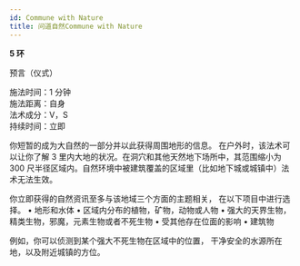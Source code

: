 ```yaml
---
id: Commune with Nature
title: 问道自然Commune with Nature
---
```


**5 环**

预言（仪式）

施法时间：1 分钟  
施法距离：自身  
法术成分：V，S  
持续时间：立即

你短暂的成为大自然的一部分并以此获得周围地形的信息。
在户外时，该法术可以让你了解 3 里内大地的状况。在洞穴和其他天然地下场所中，其范围缩小为 300 尺半径区域内。自然环境中被建筑覆盖的区域里（比如地下城或城镇中）法术无法生效。

你立即获得的自然资讯至多与该地域三个方面的主题相关，
在以下项目中进行选择。
• 地形和水体
• 区域内分布的植物，矿物，动物或人物
• 强大的天界生物，精类生物，邪魔，元素生物或者不死生物
• 受其他存在位面的影响
• 建筑物

例如，你可以侦测到某个强大不死生物在区域中的位置，
干净安全的水源所在地，以及附近城镇的方位。
